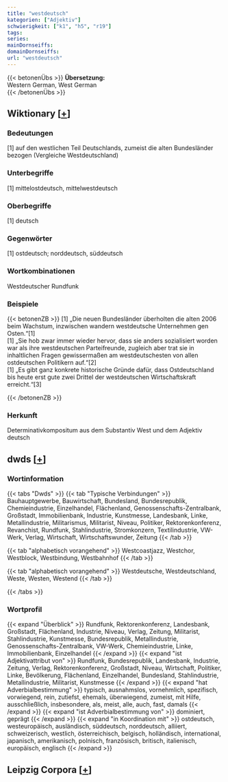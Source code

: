 ```yaml
---
title: "westdeutsch"
kategorien: ["Adjektiv"]
schwierigkeit: ["k1", "h5", "r19"]
tags:
series:
mainDornseiffs:
domainDornseiffs:
url: "westdeutsch"
---
```


{{< betonenÜbs >}}
**Übersetzung:**  
Western German, West German  
{{< /betonenÜbs >}}

## Wiktionary [[+](https://de.wiktionary.org/wiki/westdeutsch)]

### Bedeutungen
[1] auf den westlichen Teil Deutschlands, zumeist die alten Bundesländer bezogen (Vergleiche Westdeutschland)  

### Unterbegriffe
[1] mittelostdeutsch, mittelwestdeutsch  

### Oberbegriffe
[1] deutsch  

### Gegenwörter
[1] ostdeutsch; norddeutsch, süddeutsch  

### Wortkombinationen
Westdeutscher Rundfunk  

### Beispiele
{{< betonenZB >}}
[1] „Die neuen Bundesländer überholten die alten 2006 beim Wachstum, inzwischen wandern westdeutsche Unternehmen gen Osten.“[1]  
[1] „Sie hob zwar immer wieder hervor, dass sie anders sozialisiert worden war als ihre westdeutschen Parteifreunde, zugleich aber trat sie in inhaltlichen Fragen gewissermaßen am westdeutschesten von allen ostdeutschen Politikern auf.“[2]  
[1] „Es gibt ganz konkrete historische Gründe dafür, dass Ostdeutschland bis heute erst gute zwei Drittel der westdeutschen Wirtschaftskraft erreicht.“[3]  

{{< /betonenZB >}}
### Herkunft
Determinativkompositum aus dem Substantiv West und dem Adjektiv deutsch  



## dwds [[+](https://www.dwds.de/wb/westdeutsch)]

### Wortinformation
{{< tabs "Dwds" >}}
{{< tab "Typische Verbindungen" >}}
Bauhauptgewerbe, Bauwirtschaft, Bundesland, Bundesrepublik, Chemieindustrie, Einzelhandel, Flächenland, Genossenschafts-Zentralbank, Großstadt, Immobilienbank, Industrie, Kunstmesse, Landesbank, Linke, Metallindustrie, Militarismus, Militarist, Niveau, Politiker, Rektorenkonferenz, Revanchist, Rundfunk, Stahlindustrie, Stromkonzern, Textilindustrie, VW-Werk, Verlag, Wirtschaft, Wirtschaftswunder, Zeitung
{{< /tab >}}

{{< tab "alphabetisch vorangehend" >}}
Westcoastjazz, Westchor, Westblock, Westbindung, Westbahnhof
{{< /tab >}}

{{< tab "alphabetisch vorangehend" >}}
Westdeutsche, Westdeutschland, Weste, Westen, Westend
{{< /tab >}}

{{< /tabs >}}

### Wortprofil
{{< expand "Überblick" >}} Rundfunk, Rektorenkonferenz, Landesbank, Großstadt, Flächenland, Industrie, Niveau, Verlag, Zeitung, Militarist, Stahlindustrie, Kunstmesse, Bundesrepublik, Metallindustrie, Genossenschafts-Zentralbank, VW-Werk, Chemieindustrie, Linke, Immobilienbank, Einzelhandel {{< /expand >}}
{{< expand "ist Adjektivattribut von" >}} Rundfunk, Bundesrepublik, Landesbank, Industrie, Zeitung, Verlag, Rektorenkonferenz, Großstadt, Niveau, Wirtschaft, Politiker, Linke, Bevölkerung, Flächenland, Einzelhandel, Bundesland, Stahlindustrie, Metallindustrie, Militarist, Kunstmesse {{< /expand >}}
{{< expand "hat Adverbialbestimmung" >}} typisch, ausnahmslos, vornehmlich, spezifisch, vorwiegend, rein, zutiefst, ehemals, überwiegend, zumeist, mit Hilfe, ausschließlich, insbesondere, als, meist, alle, auch, fast, damals {{< /expand >}}
{{< expand "ist Adverbialbestimmung von" >}} dominiert, geprägt {{< /expand >}}
{{< expand "in Koordination mit" >}} ostdeutsch, westeuropäisch, ausländisch, süddeutsch, norddeutsch, alliiert, schweizerisch, westlich, österreichisch, belgisch, holländisch, international, japanisch, amerikanisch, polnisch, französisch, britisch, italienisch, europäisch, englisch {{< /expand >}}

## Leipzig Corpora [[+](https://corpora.uni-leipzig.de/en/res?word=westdeutsch&corpusId=deu_newscrawl-public_2018)]

